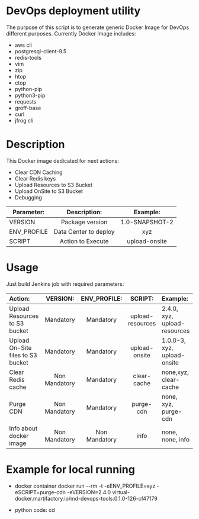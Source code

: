 DevOps deployment utility
========================

The purpose of this script is to generate generic Docker Image for DevOps different purposes.
Currently Docker Image includes:
 - aws cli
 - postgresql-client-9.5
 - redis-tools 
 - vim
 - zip 
 - htop
 - ctop 
 - python-pip
 - python3-pip
 - requests
 - groff-base 
 - curl
 - jfrog cli

Description
==================

This Docker image dedicated for next actions:
 - Clear CDN Caching
 - Clear Redis keys
 - Upload Resources to S3 Bucket
 - Upload OnSite to S3 Bucket
 - Debugging

|  Parameter:   | Description:             | Example:               |
| ------------- |:------------------------:|:----------------------:|
| VERSION       | Package version          | 1.0-SNAPSHOT-2         |
| ENV_PROFILE   | Data Center to deploy    | xyz                    |
| SCRIPT        | Action to Execute        | upload-onsite          |

Usage
==================

Just build Jenkins job 
with required parameters:

| Action:                            | VERSION:      | ENV_PROFILE:  | SCRIPT:           | Example:                     |
|:-----------------------------------|:-------------:|:-------------:|:-----------------:|:-----------------------------|
| Upload Resources to S3 bucket      | Mandatory     | Mandatory     | upload-resources  | 2.4.0, xyz, upload-resources |
| Upload On-Site files to S3 bucket  | Mandatory     | Mandatory     | upload-onsite     | 1.0.0-3, xyz, upload-onsite  |
| Clear Redis cache                  | Non Mandatory | Mandatory     | clear-cache       | none,xyz, clear-cache        |
| Purge CDN                          | Non Mandatory | Mandatory     | purge-cdn         | none, xyz, purge-cdn         |
| Info about docker image            | Non Mandatory | Non Mandatory | info              | none, none, info             |


Example for local running
==================
- docker container
docker run --rm -t -eENV_PROFILE=xyz -eSCRIPT=purge-cdn -eVERSION=2.4.0 virtual-docker.martifactory.io/md-devops-tools:0.1.0-126-cf47179

- python code:
cd <script location> python3 main.py 0 xyz purge-cdn

Contributing
------------
1. Fork the repository on Github
2. Create a named feature branch (like `add_component_x`)
3. Write you change
4. Write tests for your change (if applicable)
5. Run the tests, ensuring they all pass
6. Submit a Pull Request using Github

License and Authors
-------------------
Authors: Michael Vershinin

Support
-------------------
goldver@gmail.com


